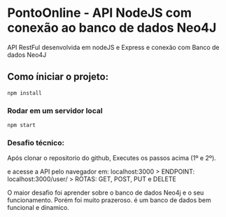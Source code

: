# PontoOnline - API NodeJS com conexão ao banco de dados Neo4J

API RestFul desenvolvida em nodeJS e Express e conexão com Banco de dados Neo4J

## Como íniciar o projeto:
```
npm install
```

### Rodar em um servidor local
```
npm start
```

### Desafio técnico:
Após clonar o repositorio do github, 
Executes os passos acima (1º e 2º).

e acesse a API pelo navegador em: localhost:3000
                   > ENDPOINT: localhost:3000/user/
                   > ROTAS: GET, POST, PUT e DELETE

O maior desafio foi aprender sobre o banco de dados Neo4j e o seu
funcionamento. 
Porém foi muito prazeroso. é um banco de dados bem funcional e dinamico. 
